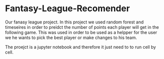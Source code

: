 # Fantasy-League-Recomender

Our fanasy league project. In this project we used random forest and timeseires in order to preidct the number of points each player will get in the following game. This was used in order to be used as a helpper for the user we he wants to pick the best player or make changes to his team.

The proejct is a jupyter notebook and therefore it just need to to run cell by cell.
